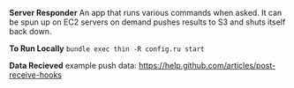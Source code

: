 __Server Responder__
An app that runs various commands when asked. It can be spun up on EC2 servers on demand pushes results to S3 and shuts itself back down.

__To Run Locally__
`bundle exec thin -R config.ru start`

__Data Recieved__
  example push data: https://help.github.com/articles/post-receive-hooks